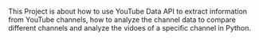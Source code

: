 This Project is about how to use YouTube Data API to extract information from YouTube channels, how to analyze the channel data to compare different channels and analyze the vidoes of a specific channel in Python.
